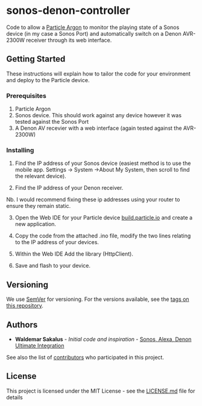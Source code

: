 # sonos-denon-controller

Code to allow a [Particle Argon](https://docs.particle.io/argon/) to monitor the playing state of a Sonos device (in my case a Sonos Port) and automatically switch on a Denon AVR-2300W receiver through its web interface. 

## Getting Started

These instructions will explain how to tailor the code for your environment and deploy to the Particle device.

### Prerequisites

1. Particle Argon
2. Sonos device. This should work against any device however it was tested against the Sonos Port
3. A Denon AV recevier with a web interface (again tested against the AVR-2300W)

### Installing

1. Find the IP address of your Sonos device (easiest method is to use the mobile app. Settings -> System ->About My System, then scroll to find the relevant device).

2. Find the IP address of your Denon receiver.

Nb. I would recommend fixing these ip addresses using your router to ensure they remain static.

3. Open the Web IDE for your Particle device [build.particle.io](https://build.particle.io/build) and create a new application. 

4. Copy the code from the attached .ino file, modify the two lines relating to the IP address of your devices.

5. Within the Web IDE Add the library (HttpClient).

6. Save and flash to your device.

## Versioning

We use [SemVer](http://semver.org/) for versioning. For the versions available, see the [tags on this repository](https://github.com/your/project/tags). 

## Authors

* **Waldemar Sakalus** - *Initial code and inspiration* - [Sonos, Alexa, Denon Ultimate Integration](https://www.hackster.io/saka/sonos-alexa-denon-ultimate-integration-256740)

See also the list of [contributors](https://github.com/your/project/contributors) who participated in this project.

## License

This project is licensed under the MIT License - see the [LICENSE.md](LICENSE.md) file for details
